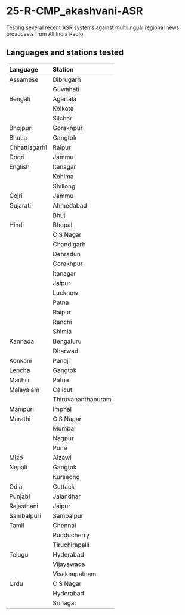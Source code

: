# 25-R-CMP_akashvani-ASR
Testing several recent ASR systems against multilingual regional news broadcasts from All India Radio

## Languages and stations tested

|Language | Station |
|:---------|:---------|
| Assamese | Dibrugarh |
|          | Guwahati |
| Bengali  | Agartala |
|          | Kolkata |
|          | Silchar |
| Bhojpuri | Gorakhpur |
| Bhutia   | Gangtok |
| Chhattisgarhi | Raipur |
| Dogri        | Jammu |
| English      | Itanagar |
|              | Kohima |
|              | Shillong |
| Gojri        | Jammu |
| Gujarati     | Ahmedabad |
|              | Bhuj |
| Hindi | Bhopal |
|       | C S Nagar |
|       | Chandigarh |
|       | Dehradun |
|       | Gorakhpur |
|       | Itanagar |
|       | Jaipur |
|       | Lucknow |
|       | Patna |
|       | Raipur |
|       | Ranchi |
|       | Shimla |
| Kannada | Bengaluru |
|         | Dharwad |
| Konkani | Panaji |
| Lepcha  | Gangtok |
| Maithili | Patna |
| Malayalam | Calicut |
|           | Thiruvananthapuram |
| Manipuri | Imphal |
| Marathi | C S Nagar |
|         | Mumbai |
|         | Nagpur |
|         | Pune |
| Mizo   | Aizawl |
| Nepali | Gangtok |
|        | Kurseong |
| Odia | Cuttack |
| Punjabi | Jalandhar |
| Rajasthani | Jaipur |
| Sambalpuri | Sambalpur |
| Tamil | Chennai |
|       | Pudducherry |
|       | Tiruchirapalli |
| Telugu | Hyderabad |
|        | Vijayawada |
|        | Visakhapatnam |
| Urdu | C S Nagar |
|      | Hyderabad |
|      | Srinagar |

